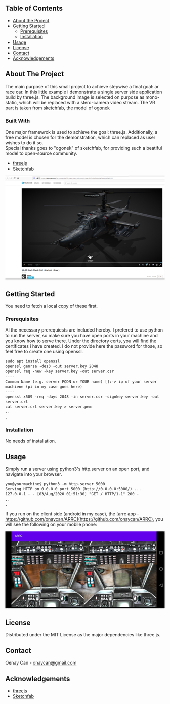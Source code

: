 <!-- TABLE OF CONTENTS -->
## Table of Contents

* [About the Project](#about-the-project)
* [Getting Started](#getting-started)
  * [Prerequisites](#prerequisites)
  * [Installation](#installation)
* [Usage](#usage)
* [License](#license)
* [Contact](#contact)
* [Acknowledgements](#acknowledgements)

<!-- ABOUT THE PROJECT -->
## About The Project

The main purpose of this small project to achieve stepwise a final goal: ar race car. 
In this little example i demonstrate a single server side application build by three.js.
The background image is selected on purpose as mono-static, which will be replaced with a stero-camera video stream. 
The VR part is taken from [sketchfab](sketchfab.com), the model of [ogonek](https://sketchfab.com/3d-models/ka-50-black-shark-full-cockpit-free-f8d37afc49fc4e9fac2aba54e9ed51f8)

### Built With
One major framewrok is used to achieve the goal: three.js. 
Additionally, a free model is chosen for the demonstration, which can replaced as user wishes to do it so.  
Special thanks goes to "ogonek" of sketchfab, for providing such a beatiful model to open-source community. 

* [threejs](https://threejs.org/)
* [Sketchfab](https://sketchfab.com/3d-models/ka-50-black-shark-full-cockpit-free-f8d37afc49fc4e9fac2aba54e9ed51f8)

![Image 1](./readme_pics/model_of_ogonek_sketchfab.png?raw=true "Model Chosen")


<!-- GETTING STARTED -->
## Getting Started

You need to fetch a local copy of these first.

### Prerequisites

Al the necessary prerequiests are included hereby. 
I prefered to use python to run the server, so make sure you have open ports in your machine and you know how to serve there. 
Under the directory certs, you will find the certificates i have created. I do not provide here the password for those, so feel free to create one using openssl. 

```shell
sudo apt install openssl
openssl genrsa -des3 -out server.key 2048
openssl req -new -key server.key -out server.csr
----
Common Name (e.g. server FQDN or YOUR name) []:-> ip of your server machiene (pi in my case goes here)
----
openssl x509 -req -days 2048 -in server.csr -signkey server.key -out server.crt
cat server.crt server.key > server.pem
..
.
```

### Installation

No needs of installation. 

<!-- USAGE EXAMPLES -->
## Usage
Simply run a server using python3's http.server on an open port, and navigate into your browser. 

```shell
you@yourmachine$ python3 -m http.server 5000
Serving HTTP on 0.0.0.0 port 5000 (http://0.0.0.0:5000/) ...
127.0.0.1 - - [03/Aug/2020 01:51:30] "GET / HTTP/1.1" 200 -
..
.
```
If you run on the client side (android in my case), the [arrc app - https://github.com/onaycan/ARRC](https://github.com/onaycan/ARRC), you will see the following on your mobile phone: 

![Image 2](./readme_pics/client_view.png?raw=true "Client View")


<!-- LICENSE -->
## License

Distributed under the MIT License as the major dependencies like three.js. 

<!-- CONTACT -->
## Contact

Oenay Can - onaycan@gmail.com

<!-- ACKNOWLEDGEMENTS -->
## Acknowledgements
* [threejs](https://threejs.org/)
* [Sketchfab](https://sketchfab.com/3d-models/cockpit-model-vr-33acf5be400740aa85d7738871231962)